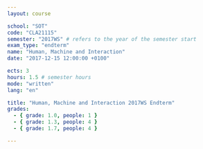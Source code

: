 ```yaml
---
layout: course

school: "SOT"
code: "CLA21115"
semester: "2017WS" # refers to the year of the semester start
exam_type: "endterm"
name: "Human, Machine and Interaction"
date: "2017-12-15 12:00:00 +0100"

ects: 3
hours: 1.5 # semester hours
mode: "written"
lang: "en"

title: "Human, Machine and Interaction 2017WS Endterm"
grades:
  - { grade: 1.0, people: 1 }
  - { grade: 1.3, people: 4 }
  - { grade: 1.7, people: 4 }

---
```



